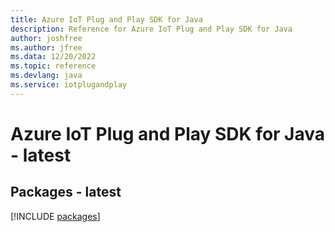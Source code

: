 ```yaml
---
title: Azure IoT Plug and Play SDK for Java
description: Reference for Azure IoT Plug and Play SDK for Java
author: joshfree
ms.author: jfree
ms.data: 12/20/2022
ms.topic: reference
ms.devlang: java
ms.service: iotplugandplay
---
```

# Azure IoT Plug and Play SDK for Java - latest
## Packages - latest
[!INCLUDE [packages](iot-plug-and-play-index.md)]